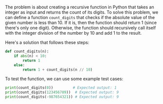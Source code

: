  The problem is about creating a recursive function in Python that takes an integer as input and returns the count of its digits. To solve this problem, we can define a function `count_digits` that checks if the absolute value of the given number is less than 10. If it is, then the function should return 1 (since there's only one digit). Otherwise, the function should recursively call itself with the integer division of the number by 10 and add 1 to the result.

   Here's a solution that follows these steps:

```python
def count_digits(n):
    if abs(n) < 10:
        return 1
    else:
        return 1 + count_digits(n // 10)
```

   To test the function, we can use some example test cases:

```python
print(count_digits(0))         # Expected output: 1
print(count_digits(123456789))  # Expected output: 9
print(count_digits(-987654321)) # Expected output: 9
```
